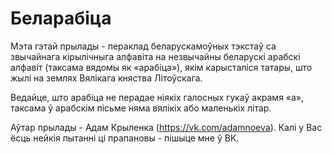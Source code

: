 # Беларабіца

Мэта гэтай прылады - пераклад беларускамоўных тэкстаў са звычайнага кірылічныга алфавіта на незвычайны беларускі арабскі алфавіт (таксама вядомы як «арабіца»), якім карысталіся татары, што жылі на землях Вялікага княства Літоўскага.

Ведайце, што арабіца не перадае ніякіх галосных гукаў акрамя «а», таксама ў арабскім пісьме няма вялікіх або маленькіх літар.

Аўтар прылады - Адам Крыленка (https://vk.com/adamnoeva). Калі у Вас ёсць нейкія пытанні ці прапановы - пішыце мне ў ВК.
